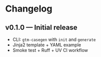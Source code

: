 # Changelog

## v0.1.0 — Initial release

- CLI: `gtm-casegen` with `init` and `generate`
- Jinja2 template + YAML example
- Smoke test + Ruff + UV CI workflow
